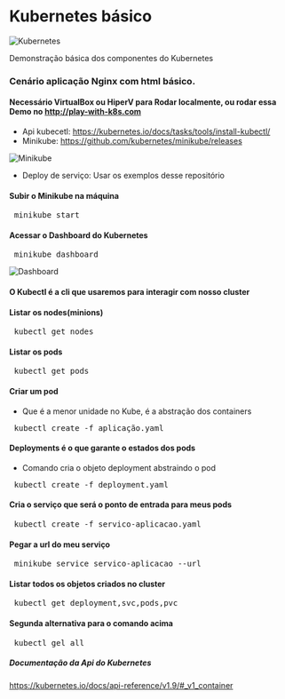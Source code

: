 # Kubernetes básico
![Kubernetes](https://github.com/concrete-cristian-trucco/kubernetes-basico-nginx/blob/master/imagens/kubernetes.png)

Demonstração básica dos componentes do Kubernetes

### Cenário aplicação Nginx com html básico.
#### Necessário VirtualBox ou HiperV para Rodar localmente, ou rodar essa Demo no http://play-with-k8s.com
* Api kubecetl: https://kubernetes.io/docs/tasks/tools/install-kubectl/
* Minikube: https://github.com/kubernetes/minikube/releases

![Minikube](https://github.com/concrete-cristian-trucco/kubernetes-basico-nginx/blob/master/imagens/minikube.jpg)
* Deploy de serviço: Usar os exemplos desse repositório


#### Subir o Minikube na máquina
<pre> minikube start </pre> 

#### Acessar o Dashboard do Kubernetes
<pre> minikube dashboard </pre> 

![Dashboard](https://github.com/concrete-cristian-trucco/kubernetes-basico-nginx/blob/master/imagens/kubernetes_dashboard.png)

#### O Kubectl é a cli que usaremos para interagir com nosso cluster

#### Listar os nodes(minions)
<pre> kubectl get nodes </pre>

#### Listar os pods
<pre> kubectl get pods </pre> 
 
#### Criar um pod 
* Que é a menor unidade no Kube, é a abstração dos containers
<pre> kubectl create -f aplicação.yaml </pre> 
 
#### Deployments é o que garante o estados dos pods
* Comando cria o objeto deployment abstraindo o pod
<pre> kubectl create -f deployment.yaml </pre> 
 
#### Cria o serviço que será o ponto de entrada para meus pods
<pre> kubectl create -f servico-aplicacao.yaml </pre> 
  
#### Pegar a url do meu serviço
<pre> minikube service servico-aplicacao --url </pre> 

#### Listar todos os objetos criados no cluster
<pre> kubectl get deployment,svc,pods,pvc </pre> 
#### Segunda alternativa para o comando acima
<pre> kubectl gel all </pre>  


##### Documentação da Api do Kubernetes
https://kubernetes.io/docs/api-reference/v1.9/#_v1_container
